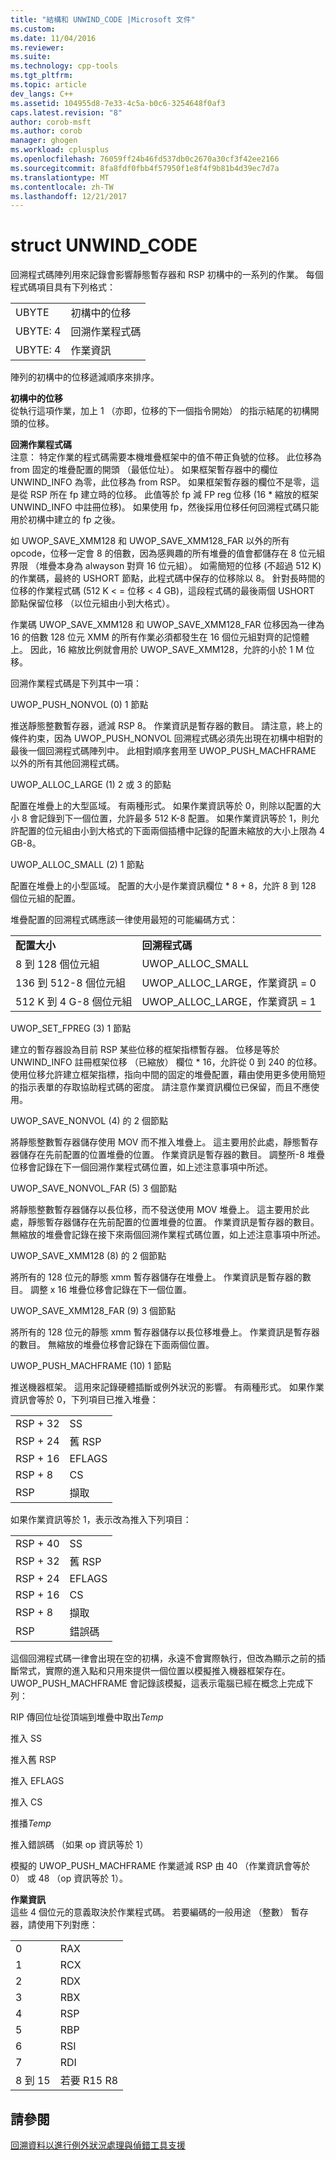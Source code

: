 ```yaml
---
title: "結構和 UNWIND_CODE |Microsoft 文件"
ms.custom: 
ms.date: 11/04/2016
ms.reviewer: 
ms.suite: 
ms.technology: cpp-tools
ms.tgt_pltfrm: 
ms.topic: article
dev_langs: C++
ms.assetid: 104955d8-7e33-4c5a-b0c6-3254648f0af3
caps.latest.revision: "8"
author: corob-msft
ms.author: corob
manager: ghogen
ms.workload: cplusplus
ms.openlocfilehash: 76059ff24b46fd537db0c2670a30cf3f42ee2166
ms.sourcegitcommit: 8fa8fdf0fbb4f57950f1e8f4f9b81b4d39ec7d7a
ms.translationtype: MT
ms.contentlocale: zh-TW
ms.lasthandoff: 12/21/2017
---
```

# <a name="struct-unwindcode"></a>struct UNWIND_CODE
回溯程式碼陣列用來記錄會影響靜態暫存器和 RSP 初構中的一系列的作業。 每個程式碼項目具有下列格式：  
  
|||  
|-|-|  
|UBYTE|初構中的位移|  
|UBYTE: 4|回溯作業程式碼|  
|UBYTE: 4|作業資訊|  
  
 陣列的初構中的位移遞減順序來排序。  
  
 **初構中的位移**  
 從執行這項作業，加上 1 （亦即，位移的下一個指令開始） 的指示結尾的初構開頭的位移。  
  
 **回溯作業程式碼**  
 注意： 特定作業的程式碼需要本機堆疊框架中的值不帶正負號的位移。 此位移為 from 固定的堆疊配置的開頭 （最低位址）。 如果框架暫存器中的欄位 UNWIND_INFO 為零，此位移為 from RSP。 如果框架暫存器的欄位不是零，這是從 RSP 所在 fp 建立時的位移。 此值等於 fp 減 FP reg 位移 (16 * 縮放的框架 UNWIND_INFO 中註冊位移)。 如果使用 fp，然後採用位移任何回溯程式碼只能用於初構中建立的 fp 之後。  
  
 如 UWOP_SAVE_XMM128 和 UWOP_SAVE_XMM128_FAR 以外的所有 opcode，位移一定會 8 的倍數，因為感興趣的所有堆疊的值會都儲存在 8 位元組界限 （堆疊本身為 alwayson 對齊 16 位元組）。 如需簡短的位移 (不超過 512 K) 的作業碼，最終的 USHORT 節點，此程式碼中保存的位移除以 8。 針對長時間的位移的作業程式碼 (512 K < = 位移 < 4 GB)，這段程式碼的最後兩個 USHORT 節點保留位移 （以位元組由小到大格式）。  
  
 作業碼 UWOP_SAVE_XMM128 和 UWOP_SAVE_XMM128_FAR 位移因為一律為 16 的倍數 128 位元 XMM 的所有作業必須都發生在 16 個位元組對齊的記憶體上。 因此，16 縮放比例就會用於 UWOP_SAVE_XMM128，允許的小於 1 M 位移。  
  
 回溯作業程式碼是下列其中一項：  
  
 UWOP_PUSH_NONVOL (0) 1 節點  
  
 推送靜態整數暫存器，遞減 RSP 8。 作業資訊是暫存器的數目。 請注意，終上的條件約束，因為 UWOP_PUSH_NONVOL 回溯程式碼必須先出現在初構中相對的最後一個回溯程式碼陣列中。 此相對順序套用至 UWOP_PUSH_MACHFRAME 以外的所有其他回溯程式碼。  
  
 UWOP_ALLOC_LARGE (1) 2 或 3 的節點  
  
 配置在堆疊上的大型區域。 有兩種形式。 如果作業資訊等於 0，則除以配置的大小 8 會記錄到下一個位置，允許最多 512 K-8 配置。 如果作業資訊等於 1，則允許配置的位元組由小到大格式的下面兩個插槽中記錄的配置未縮放的大小上限為 4 GB-8。  
  
 UWOP_ALLOC_SMALL (2) 1 節點  
  
 配置在堆疊上的小型區域。 配置的大小是作業資訊欄位 * 8 + 8，允許 8 到 128 個位元組的配置。  
  
 堆疊配置的回溯程式碼應該一律使用最短的可能編碼方式：  
  
|||  
|-|-|  
|**配置大小**|**回溯程式碼**|  
|8 到 128 個位元組|UWOP_ALLOC_SMALL|  
|136 到 512-8 個位元組|UWOP_ALLOC_LARGE，作業資訊 = 0|  
|512 K 到 4 G-8 個位元組|UWOP_ALLOC_LARGE，作業資訊 = 1|  
  
 UWOP_SET_FPREG (3) 1 節點  
  
 建立的暫存器設為目前 RSP 某些位移的框架指標暫存器。 位移是等於 UNWIND_INFO 註冊框架位移 （已縮放） 欄位 * 16，允許從 0 到 240 的位移。 使用位移允許建立框架指標，指向中間的固定的堆疊配置，藉由使用更多使用簡短的指示表單的存取協助程式碼的密度。 請注意作業資訊欄位已保留，而且不應使用。  
  
 UWOP_SAVE_NONVOL (4) 的 2 個節點  
  
 將靜態整數暫存器儲存使用 MOV 而不推入堆疊上。 這主要用於此處，靜態暫存器儲存在先前配置的位置堆疊的位置。 作業資訊是暫存器的數目。 調整所-8 堆疊位移會記錄在下一個回溯作業程式碼位置，如上述注意事項中所述。  
  
 UWOP_SAVE_NONVOL_FAR (5) 3 個節點  
  
 將靜態整數暫存器儲存以長位移，而不發送使用 MOV 堆疊上。 這主要用於此處，靜態暫存器儲存在先前配置的位置堆疊的位置。 作業資訊是暫存器的數目。 無縮放的堆疊會記錄在接下來兩個回溯作業程式碼位置，如上述注意事項中所述。  
  
 UWOP_SAVE_XMM128 (8) 的 2 個節點  
  
 將所有的 128 位元的靜態 xmm 暫存器儲存在堆疊上。 作業資訊是暫存器的數目。 調整 x 16 堆疊位移會記錄在下一個位置。  
  
 UWOP_SAVE_XMM128_FAR (9) 3 個節點  
  
 將所有的 128 位元的靜態 xmm 暫存器儲存以長位移堆疊上。 作業資訊是暫存器的數目。 無縮放的堆疊位移會記錄在下面兩個位置。  
  
 UWOP_PUSH_MACHFRAME (10) 1 節點  
  
 推送機器框架。  這用來記錄硬體插斷或例外狀況的影響。 有兩種形式。 如果作業資訊會等於 0，下列項目已推入堆疊：  
  
|||  
|-|-|  
|RSP + 32|SS|  
|RSP + 24|舊 RSP|  
|RSP + 16|EFLAGS|  
|RSP + 8|CS|  
|RSP|擷取|  
  
 如果作業資訊等於 1，表示改為推入下列項目：  
  
|||  
|-|-|  
|RSP + 40|SS|  
|RSP + 32|舊 RSP|  
|RSP + 24|EFLAGS|  
|RSP + 16|CS|  
|RSP + 8|擷取|  
|RSP|錯誤碼|  
  
 這個回溯程式碼一律會出現在空的初構，永遠不會實際執行，但改為顯示之前的插斷常式，實際的進入點和只用來提供一個位置以模擬推入機器框架存在。 UWOP_PUSH_MACHFRAME 會記錄該模擬，這表示電腦已經在概念上完成下列：  
  
 RIP 傳回位址從頂端到堆疊中取出*Temp*  
  
 推入 SS  
  
 推入舊 RSP  
  
 推入 EFLAGS  
  
 推入 CS  
  
 推播*Temp*  
  
 推入錯誤碼 （如果 op 資訊等於 1）  
  
 模擬的 UWOP_PUSH_MACHFRAME 作業遞減 RSP 由 40 （作業資訊會等於 0） 或 48 （op 資訊等於 1）。  
  
 **作業資訊**  
 這些 4 個位元的意義取決於作業程式碼。 若要編碼的一般用途 （整數） 暫存器，請使用下列對應：  
  
|||  
|-|-|  
|0|RAX|  
|1|RCX|  
|2|RDX|  
|3|RBX|  
|4|RSP|  
|5|RBP|  
|6|RSI|  
|7|RDI|  
|8 到 15|若要 R15 R8|  
  
## <a name="see-also"></a>請參閱  
 [回溯資料以進行例外狀況處理與偵錯工具支援](../build/unwind-data-for-exception-handling-debugger-support.md)